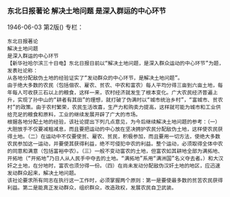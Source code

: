### 东北日报著论  解决土地问题  是深入群运的中心环节

1946-06-03
第2版()
专栏：

    东北日报著论
    解决土地问题
    是深入群运的中心环节
    【新华社哈尔滨三十日电】东北日报日前以“解决土地问题，是深入群众运动的中心环节”为题，发表社论称：
    从各地分配敌伪土地的经验证实了“发动群众的中心环节，是解决土地问题”。
    由于绝大多数的农民（包括佃农、雇农、贫农、中农和富农）每人平均分得三亩到六亩土地，每年每人可收获三石以上的粮食，这样一来，农村经济就发生了根本变化。广大农民经济普遍上升，实现了孙中山的“耕者有其田”的理想，就打破了伪满时以“城市统治乡村”，“富城市、贫农村”的政策。由于农村繁荣，农民生活改喜，生产力和购卖力提高，这样就可能为城市和工业供给充足的粮食和原料，工业的继续发展开辟了广大的市场。
    根据各地分配土地的经验，该社论提出下列几点意见，为今后继续解决土地问题的参考：（一）大胆放手不仅要减租减息，而且要把运动的中心放在坚决拥护农民分配敌伪土地，这样使农民获得土地。（二）在运动中不仅要使贫、雇农、贫民，积极参加，而且要用一切方法，使绝大多数农民参加这一运动，并要使其获得利益，绝不可侵犯中农的利益。整个运动，必须取得全体中农的同意和满意（包括富裕中农）。（三）一般不变动富农的土地，但富农如其耕地全部为满拓地、开拓地（“开拓地”乃日人从人民手中夺去的土地。“满拓地”系用“满洲国”名义夺去者。）和大汉奸之土地，在分地时，富农也须分得一份。（四）在尚未发动分配敌伪汉奸土地的地区，应迅速发动群众起来，解决土地问题。
    该社论要求所有同志在执行这一工作时，必须掌握两个原则：第一是要使最多数的贫苦农民获得利益。第二是能真正发动群众，组织群众，改造政权，发展农民自卫武装。
